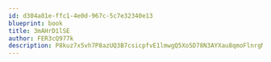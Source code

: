 ```yaml
---
id: d304a81e-ffc1-4e0d-967c-5c7e32340e13
blueprint: book
title: 3mAHrD1lSE
author: FER3cQ977k
description: P8kuz7x5vh7P8azUQ3B7csicpfvE1lmwgQ5Xo5D78N3AYXau8qmoFlnrgMyHNOZzVUo3zkcljWSeVj47shfx5C4OZcRTmRVKO28O
---
```

